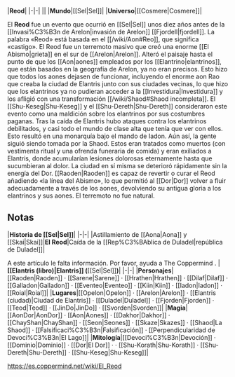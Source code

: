 

|**Reod**|
|-|-|
||
|**Mundo**|[[Sel\|Sel]]|
|**Universo**|[[Cosmere\|Cosmere]]|

El **Reod** fue un evento que ocurrió en [[Sel\|Sel]] unos diez años antes de la [[Invasi%C3%B3n de Arelon\|invasión de Arelon]] [[Fjordell\|fjordell]]. La palabra «Reod» está basada en el [[/wiki/Aon#Reo]], que significa «castigo».
El Reod fue un terremoto masivo que creó una enorme [[El Abismo\|grieta]] en el sur de [[Arelon\|Arelon]]. Alteró el paisaje hasta el punto de que los [[Aon\|aones]] empleados por los [[Elantrino\|elantrinos]], que están basados en la geografía de Arelon, ya no eran precisos. Esto hizo que todos los aones dejasen de funcionar, incluyendo el enorme aon Rao que creaba la ciudad de Elantris junto con sus ciudades vecinas, lo que hizo que los elantrinos ya no pudieran acceder a la [[Investidura\|Investidura]] y los afligió con una transformación [[/wiki/Shaod#Shaod incompleta]]. El [[Shu-Keseg\|Shu-Keseg]] y el [[Shu-Dereth\|Shu-Dereth]] consideraron este evento como una maldición sobre los elantrinos por sus costumbres paganas.
Tras la caída de Elantris hubo ataques contra los elantrinos debilitados, y casi todo el mundo de clase alta que tenía que ver con ellos. Esto resultó en una monarquía bajo el mando de Iadon. Aún así, la gente siguió siendo tomada por la Shaod. Estos eran tratados como muertos (con vestimenta ritual y una ofrenda funeraria de comida) y eran exiliados a Elantris, donde acumularían lesiones dolorosas eternamente hasta que sucumbieran al dolor. La ciudad en sí misma se deterioró rápidamente sin la energía del Dor.
[[Raoden\|Raoden]] es capaz de revertir o curar el Reod añadiendo «la línea del Abismo», lo que permitió al [[Dor\|Dor]] volver a fluir adecuadamente a través de los aones, devolviendo su antigua gloria a los elantrinos y sus aones.
El terremoto no fue natural.

## Notas
|**Historia de [[Sel\|Sel]]**|
|-|-|
|Astillamiento de [[Aona\|Aona]] y [[Skai\|Skai]]|**El Reod**|Caída de la [[Rep%C3%BAblica de Duladel\|república de Duladel]]|


A este artículo le falta información. Por favor, ayuda a The Coppermind .
|**[[Elantris (libro)\|Elantris]] (**[[Sel\|Sel]]**)**|
|-|-|
|**Personajes**|[[Raoden\|Raoden]] · [[Sarene\|Sarene]] · [[Hrathen\|Hrathen]] · [[Dilaf\|Dilaf]] · [[Galladon\|Galladon]] · [[Eventeo\|Eventeo]] · [[Kiin\|Kiin]] · [[Iadon\|Iadon]] · [[Roial\|Roial]]|
|**Lugares**|[[Opelon\|Opelon]] · [[Arelon\|Arelon]] · [[Elantris (ciudad)\|Ciudad de Elantris]] · [[Duladel\|Duladel]] · [[Fjorden\|Fjorden]] · [[Teod\|Teod]] · [[JinDo\|JinDo]] · [[Svorden\|Svorden]]|
|**Magia**|[[AonDor\|AonDor]] · [[Aon\|Aones]] · [[Dakhor\|Dakhor]] · [[ChayShan\|ChayShan]] · [[Seon\|Seones]] · [[Skaze\|Skazes]] · [[Shaod\|La Shaod]] · [[Falsificaci%C3%B3n\|Falsificación]] · [[Perpendicularidad de Devoci%C3%B3n\|El Lago]]|
|**Mitología**|[[Devoci%C3%B3n\|Devoción]] · [[Dominio\|Dominio]] · [[Dor\|El Dor]] ·  · [[Shu-Korath\|Shu-Korath]] · [[Shu-Dereth\|Shu-Dereth]] · [[Shu-Keseg\|Shu-Keseg]]|



https://es.coppermind.net/wiki/El_Reod